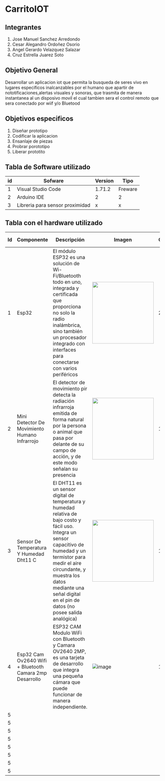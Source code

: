 # CarritoIOT
## Integrantes 
1. Jose Manuel Sanchez Arredondo
2. Cesar Alegandro Ordoñez Osorio
3. Angel Gerardo Velazquez Salazar 
4. Cruz Estrella Juarez Soto
## Objetivo General
Desarrollar un aplicacion iot  que permita la busqueda de seres vivo en lugares especificos inalcanzables por el humano que apartir de nototificaciones,alertas visuales y sonoras, que trasmita de manera instantanea al un disposivo movil el cual tambien sera el control remoto que sera conectado por wiif y/o Bluetood

## Objetivos especificos 
1. Diseñar prototipo 
2. Codificar la aplicacion 
3. Ensanlaje de piezas 
4. Probrar porototipo 
5. Liberar prototito 

## Tabla de Software utilizado
|id | Sofware  | Version  |Tipo   
|---|---|---|---|
| 1 |Visual Studio Code   | 1.71.2  |Freware   |  
| 2 | Arduino IDE  |2   |   2|   Freeware
| 3 | Libreria para sensor proximidad  |  x  | x  |  

## Tabla con el hardware utilizado

| Id  |Componente   | Descripción | Imagen | Cantidad |Costo Total |
|---|---|---|---|---|---|
|   1|  Esp32 | El módulo ESP32 es una solución de Wi-Fi/Bluetooth todo en uno, integrada y certificada que proporciona no solo la radio inalámbrica, sino también un procesador integrado con interfaces para conectarse con varios periféricos  | <img src= "https://user-images.githubusercontent.com/106614070/193470941-0653f560-54d1-4e7d-8ac5-168464d0293c.png"  width="200" height="200" /> | 2  | $300|
|   2| Mini Detector De Movimiento Humano Infrarrojo  | El detector de movimiento pir detecta la radiación infrarroja emitida de forma natural por la persona o animal que pasa por delante de su campo de acción, y de este modo señalan su presencia  |  <img  src="https://user-images.githubusercontent.com/106614070/193471608-649016ca-ef89-45fc-aadd-0b84d0e850b2.png" width="200" height="200" />| 1   | $331 |
|   3| Sensor De Temperatura Y Humedad Dht11 C | El DHT11 es un sensor digital de temperatura y humedad relativa de bajo costo y fácil uso. Integra un sensor capacitivo de humedad y un termistor para medir el aire circundante, y muestra los datos mediante una señal digital en el pin de datos (no posee salida analógica) | <img  src= "https://http2.mlstatic.com/D_NQ_NP_2X_638466-MLM29979046786_042019-F.webp" width="200" height="200" />  |  1 | $67  |
|   4| Esp32 Cam Ov2640 Wifi + Bluetooth Camara 2mp Desarrollo | ESP32 CAM Modulo WiFi con Bluetooth y Camara OV2640 2MP, es una tarjeta de desarrollo que integra una pequeña cámara que puede funcionar de manera independiente.| ![image](https://user-images.githubusercontent.com/106614070/193472256-a56411c9-f759-4ed1-9757-0374791806f2.png)| 1  | $239 |
|   5|   |   |   |   |   |
|   5|   |   |   |   |   |
|   5|   |   |   |   |   |
|   5|   |   |   |   |   |
|   5|   |   |   |   |   |
|   5|   |   |   |   |   |
|   5|   |   |   |   |   |
|   5|   |   |   |   |   |

